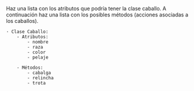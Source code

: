 Haz una lista con los atributos que podría tener la clase caballo. A continuación haz una lista con los posibles métodos (acciones asociadas a los caballos).

    · Clase Caballo:
        - Atributos:
            - nombre
            - raza
            - color
            - pelaje

        - Métodos:
            - cabalga
            - relincha
            - trota    
